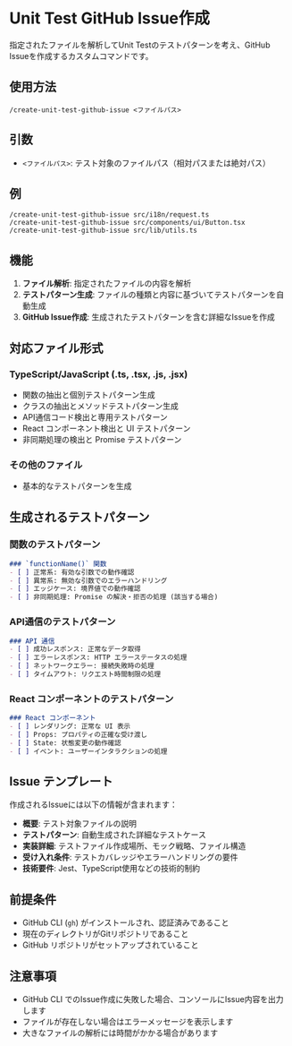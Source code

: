 # Unit Test GitHub Issue作成

指定されたファイルを解析してUnit Testのテストパターンを考え、GitHub Issueを作成するカスタムコマンドです。

## 使用方法

```
/create-unit-test-github-issue <ファイルパス>
```

## 引数

- `<ファイルパス>`: テスト対象のファイルパス（相対パスまたは絶対パス）

## 例

```
/create-unit-test-github-issue src/i18n/request.ts
/create-unit-test-github-issue src/components/ui/Button.tsx
/create-unit-test-github-issue src/lib/utils.ts
```

## 機能

1. **ファイル解析**: 指定されたファイルの内容を解析
2. **テストパターン生成**: ファイルの種類と内容に基づいてテストパターンを自動生成
3. **GitHub Issue作成**: 生成されたテストパターンを含む詳細なIssueを作成

## 対応ファイル形式

### TypeScript/JavaScript (.ts, .tsx, .js, .jsx)
- 関数の抽出と個別テストパターン生成
- クラスの抽出とメソッドテストパターン生成
- API通信コード検出と専用テストパターン
- React コンポーネント検出と UI テストパターン
- 非同期処理の検出と Promise テストパターン

### その他のファイル
- 基本的なテストパターンを生成

## 生成されるテストパターン

### 関数のテストパターン
```markdown
### `functionName()` 関数
- [ ] 正常系: 有効な引数での動作確認
- [ ] 異常系: 無効な引数でのエラーハンドリング
- [ ] エッジケース: 境界値での動作確認
- [ ] 非同期処理: Promise の解決・拒否の処理 (該当する場合)
```

### API通信のテストパターン
```markdown
### API 通信
- [ ] 成功レスポンス: 正常なデータ取得
- [ ] エラーレスポンス: HTTP エラーステータスの処理
- [ ] ネットワークエラー: 接続失敗時の処理
- [ ] タイムアウト: リクエスト時間制限の処理
```

### React コンポーネントのテストパターン
```markdown
### React コンポーネント
- [ ] レンダリング: 正常な UI 表示
- [ ] Props: プロパティの正確な受け渡し
- [ ] State: 状態変更の動作確認
- [ ] イベント: ユーザーインタラクションの処理
```

## Issue テンプレート

作成されるIssueには以下の情報が含まれます：

- **概要**: テスト対象ファイルの説明
- **テストパターン**: 自動生成された詳細なテストケース
- **実装詳細**: テストファイル作成場所、モック戦略、ファイル構造
- **受け入れ条件**: テストカバレッジやエラーハンドリングの要件
- **技術要件**: Jest、TypeScript使用などの技術的制約

## 前提条件

- GitHub CLI (`gh`) がインストールされ、認証済みであること
- 現在のディレクトリがGitリポジトリであること
- GitHub リポジトリがセットアップされていること

## 注意事項

- GitHub CLI でのIssue作成に失敗した場合、コンソールにIssue内容を出力します
- ファイルが存在しない場合はエラーメッセージを表示します
- 大きなファイルの解析には時間がかかる場合があります